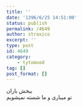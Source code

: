 ```yaml
---
title: ''
date: '1396/6/25 14:51:00'
status: publish
permalink: /4649
author: straxico
excerpt: ''
type: post
id: 4649
category:
    - tytomood
tag: []
post_format: []
---
```

ببخش باران  
تو میباری و ما شسته نمیشویم